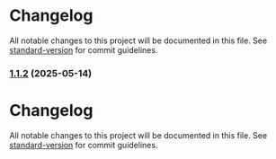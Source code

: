 # Changelog

All notable changes to this project will be documented in this file. See [standard-version](https://github.com/conventional-changelog/standard-version) for commit guidelines.

### [1.1.2](https://github.com/rolling-sagas/cyberoll/compare/v1.1.1...v1.1.2) (2025-05-14)

# Changelog

All notable changes to this project will be documented in this file. See [standard-version](https://github.com/conventional-changelog/standard-version) for commit guidelines.
